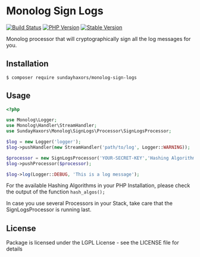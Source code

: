 # Monolog Sign Logs

[![Build Status](https://img.shields.io/travis/com/sundayhaxors/monolog-sign-logs/master.svg?style=for-the-badge&logo=travis)](https://travis-ci.com/sundayhaxors/monolog-sign-logs) [![PHP Version](https://img.shields.io/packagist/php-v/sundayhaxors/monolog-sign-logs.svg?style=for-the-badge)](https://github.com/sundayhaxors/monolog-sign-logs) [![Stable Version](https://img.shields.io/packagist/v/sundayhaxors/monolog-sign-logs.svg?style=for-the-badge&label=latest)](https://packagist.org/packages/sundayhaxors/monolog-sign-logs)

Monolog processor that will cryptographically sign all the log messages for you.

## Installation

```
$ composer require sundayhaxors/monolog-sign-logs
```

## Usage

```php
<?php

use Monolog\Logger;
use Monolog\Handler\StreamHandler;
use SundayHaxors\Monolog\SignLogs\Processor\SignLogsProcessor;

$log = new Logger('logger');
$log->pushHandler(new StreamHandler('path/to/log', Logger::WARNING));

$processor = new SignLogsProcessor('YOUR-SECRET-KEY','Hashing Algorithm');
$log->pushProcessor($processor);

$log->log(Logger::DEBUG, 'This is a log message');
```

For the available Hashing Algorithms in your PHP Installation, please check the output of the function `hash_algos();`

In case you use several Processors in your Stack, take care that the SignLogsProcessor is running last.

## License

Package is licensed under the LGPL License - see the LICENSE file for details

